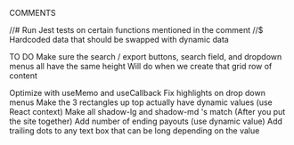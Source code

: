 COMMENTS

//# Run Jest tests on certain functions mentioned in the comment
//$ Hardcoded data that should be swapped with dynamic data

TO DO
Make sure the search / export buttons, search field, and dropdown menus all have the same height
Will do when we create that grid row of content

Optimize with useMemo and useCallback
Fix highlights on drop down menus
Make the 3 rectangles up top actually have dynamic values (use React context)
Make all shadow-lg and shadow-md 's match (After you put the site together)
Add number of ending payouts (use dynamic value)
Add trailing dots to any text box that can be long depending on the value
